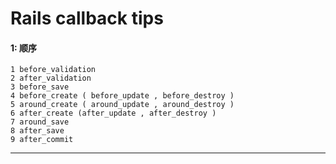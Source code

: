 Rails callback tips
========================

#### 1: 顺序
    1 before_validation
    2 after_validation
    3 before_save
    4 before_create ( before_update , before_destroy )
    5 around_create ( around_update , around_destroy )
    6 after_create (after_update , after_destroy )
    7 around_save
    8 after_save
    9 after_commit
------------------
